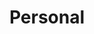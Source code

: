 ---
layout: profiles
permalink: /personal/
title: Personal
description: A little overview of my life and me as a person :) 
nav: true
nav_order: 6

profiles:
  # if you want to include more than one profile, just replicate the following block
  # and create one content file for each profile inside _pages/
  - align: right
    image: prof_pic.jpg
    content: general_shyam.md
    image_circular: false # crops the image to make it circular
    more_info: >
      <p>16th Sep, 2023</p>
      
  - align: left
    image: badminton_1.gif
    content: badminton_shyam.md
    image_circular: false # crops the image to make it circular
    more_info: >
      <p>8th Feb, 2024</p>

  - align: right
    image: running.jpg
    content: running_shyam.md
    image_circular: false # crops the image to make it circular
    more_info: >
      <p>19th Sep, 2019</p>

  - align: left
    image: gym.jpg
    content: gym_shyam.md
    image_circular: false # crops the image to make it circular
    more_info: >
      <p>28th Feb, 2024</p>

  - align: right
    image: photograph.jpg
    content: photography_shyam.md
    image_circular: false # crops the image to make it circular
    more_info: >
      <p>30th Sep, 2023</p>
    
  - align: left
    image: shyam_dance.gif
    content: dance_shyam.md
    image_circular: false # crops the image to make it circular
    more_info: >
      <p>29th Jan, 2020</p>

  - align: right
    image: shyam_art.jpg
    content: art_shyam.md
    image_circular: false # crops the image to make it circular
    more_info: >
      <p>8th Oct, 2023</p>

  - align: left
    image: aquarium_1.jpg
    content: aquarium_shyam.md
    image_circular: false # crops the image to make it circular
    more_info: >
      <p>"After all this time?", "Always."</p>

  - align: right
    image: gaming.jpg
    content: gaming_shyam.md
    image_circular: false # crops the image to make it circular
    more_info: >
      <p>Part of life</p>

  - align: left
    image: interstellar.gif
    content: movies_shyam.md
    image_circular: false # crops the image to make it circular
    more_info: >
      <p>Timeless classic</p>

---